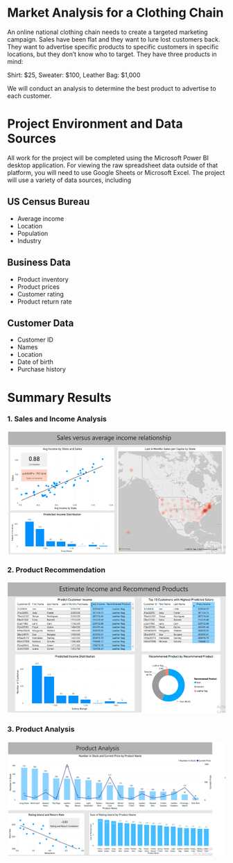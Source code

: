 # Market Analysis for a Clothing Chain

An online national clothing chain needs to create a targeted marketing campaign. Sales have been flat and they want to lure lost customers back. They want to advertise specific products to specific customers in specific locations, but they don’t know who to target. They have three products in mind:

Shirt: $25, 
Sweater: $100, 
Leather Bag: $1,000

We will conduct an analysis to determine the best product to advertise to each customer.

# Project Environment and Data Sources

All work for the project will be completed using the Microsoft Power BI desktop application. For viewing the raw spreadsheet data outside of that platform, you will need to use Google Sheets or Microsoft Excel. The project will use a variety of data sources, including

## US Census Bureau
  - Average income
  - Location
  - Population
  - Industry
## Business Data
  - Product inventory
  - Product prices
  - Customer rating
  - Product return rate
## Customer Data
  - Customer ID
  - Names
  - Location
  - Date of birth
  - Purchase history
# Summary Results
### 1. Sales and Income Analysis
![History Sales Vs Resident Income](https://github.com/KEVIN-VN642/Power-BI_Market-Analysis/blob/master/Sales%20Vs%20Income%20Relationship.png)
### 2. Product Recommendation
![Product Recommendation](https://github.com/KEVIN-VN642/Power-BI_Market-Analysis/blob/master/Product%20Recommendation.png) 
### 3. Product Analysis
![Product Analysis](https://github.com/KEVIN-VN642/Power-BI_Market-Analysis/blob/master/Product%20Analysis.png)

